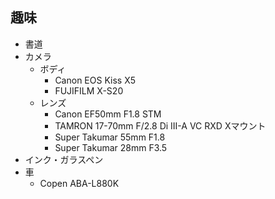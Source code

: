 ## 趣味

- 書道
- カメラ
  - ボディ
    - Canon EOS Kiss X5
    - FUJIFILM X-S20
  - レンズ
    - Canon EF50mm F1.8 STM
    - TAMRON 17-70mm F/2.8 Di III-A VC RXD Xマウント
    - Super Takumar 55mm F1.8
    - Super Takumar 28mm F3.5
- インク・ガラスペン
- 車
  - Copen ABA-L880K
